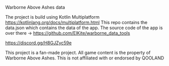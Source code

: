 Warborne Above Ashes data

The project is build using Kotlin Multiplatform https://kotlinlang.org/docs/multiplatform.html
This repo contains the data.json which contains the data of the app.
The source code of the app is over there -> https://github.com/ElKite/warborne_data_tools

https://discord.gg/H8GJZyc59e






This project is a fan-made project. All game content is the property of Warborne Above Ashes. This is not affiliated with or endorsed by QOOLAND





